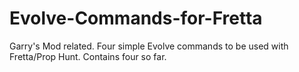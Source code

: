 Evolve-Commands-for-Fretta
==========================

Garry's Mod related. Four simple Evolve commands to be used with Fretta/Prop Hunt. Contains four so far. 
